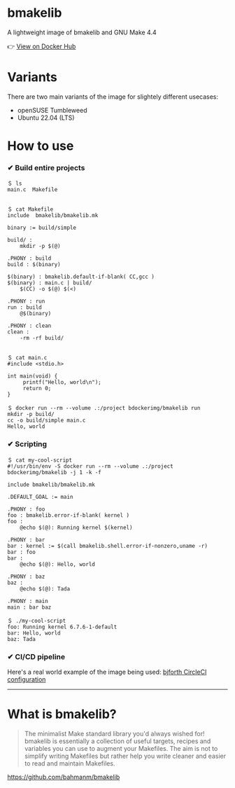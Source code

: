 # bmakelib

A lightweight image of bmakelib and GNU Make 4.4

👉 [View on Docker Hub](https://hub.docker.com/r/bdockerimg/bmakelib)

# Variants

There are two main variants of the image for slightely different usecases:

* openSUSE Tumbleweed
* Ubuntu 22.04 (LTS)

# How to use

### ✔ Build entire projects

```
＄ ls 
main.c  Makefile


＄ cat Makefile
include  bmakelib/bmakelib.mk

binary := build/simple

build/ :
	mkdir -p $(@)

.PHONY : build
build : $(binary)

$(binary) : bmakelib.default-if-blank( CC,gcc )
$(binary) : main.c | build/
	$(CC) -o $(@) $(<)

.PHONY : run
run : build
	@$(binary)

.PHONY : clean
clean :
	-rm -rf build/


＄ cat main.c
#include <stdio.h>

int main(void) {
     printf("Hello, world\n");
     return 0;
}

＄ docker run --rm --volume .:/project bdockerimg/bmakelib run
mkdir -p build/
cc -o build/simple main.c
Hello, world
```

### ✔ Scripting

```
＄ cat my-cool-script
#!/usr/bin/env -S docker run --rm --volume .:/project bdockerimg/bmakelib -j 1 -k -f

include bmakelib/bmakelib.mk

.DEFAULT_GOAL := main

.PHONY : foo
foo : bmakelib.error-if-blank( kernel )
foo :
	@echo $(@): Running kernel $(kernel)

.PHONY : bar
bar : kernel := $(call bmakelib.shell.error-if-nonzero,uname -r)
bar : foo
bar :
	@echo $(@): Hello, world

.PHONY : baz
baz :
	@echo $(@): Tada

.PHONY : main
main : bar baz

＄ ./my-cool-script
foo: Running kernel 6.7.6-1-default
bar: Hello, world
baz: Tada
```

### ✔ CI/CD pipeline

Here's a real world example of the image being used: [bjforth CircleCI configuration](https://github.com/bahmanm/bjforth/blob/master/.circleci/config.yml#L8)

----

# What is bmakelib?

> The minimalist Make standard library you'd always wished for!
> bmakelib is essentially a collection of useful targets, recipes and variables you can use to 
> augment your Makefiles.
> The aim is not to simplify writing Makefiles but rather help you write cleaner and easier to 
> read and maintain Makefiles.

https://github.com/bahmanm/bmakelib
